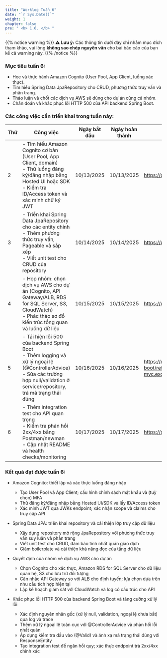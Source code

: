 ```yaml
---
title: "Worklog Tuần 6"
date: "`r Sys.Date()`"
weight: 1
chapter: false
pre: " <b> 1.6. </b> "
---
```

{{% notice warning %}}
⚠️ **Lưu ý:** Các thông tin dưới đây chỉ nhằm mục đích tham khảo, vui lòng **không sao chép nguyên văn** cho bài báo cáo của bạn kể cả warning này.
{{% /notice %}}


### Mục tiêu tuần 6:

* Học và thực hành Amazon Cognito (User Pool, App Client, luồng xác thực).
* Tìm hiểu Spring Data JpaRepository cho CRUD, phương thức truy vấn và phân trang.
* Thảo luận và chốt các dịch vụ AWS sẽ dùng cho dự án cùng cả nhóm.
* Chẩn đoán và khắc phục lỗi HTTP 500 của API backend Spring Boot.

### Các công việc cần triển khai trong tuần này:
| Thứ | Công việc                                                                                                                                                                                          | Ngày bắt đầu | Ngày hoàn thành | Nguồn tài liệu                                                                                                  |
| --- | -------------------------------------------------------------------------------------------------------------------------------------------------------------------------------------------------- | ------------ | --------------- | ----------------------------------------------------------------------------------------------------------------- |
| 2   | - Tìm hiểu Amazon Cognito cơ bản (User Pool, App Client, domain) <br> - Thử luồng đăng ký/đăng nhập bằng Hosted UI hoặc SDK <br> - Kiểm tra ID/Access token và xác minh chữ ký JWT             | 10/13/2025   | 10/13/2025      | https://docs.aws.amazon.com/cognito/                                                                              |
| 3   | - Triển khai Spring Data JpaRepository cho các entity chính <br> - Thêm phương thức truy vấn, Pageable và sắp xếp <br> - Viết unit test cho CRUD của repository                                | 10/14/2025   | 10/14/2025      | https://docs.spring.io/spring-data/jpa/reference/                                                                 |
| 4   | - Họp nhóm: chọn dịch vụ AWS cho dự án (Cognito, API Gateway/ALB, RDS for SQL Server, S3, CloudWatch) <br> - Phác thảo sơ đồ kiến trúc tổng quan và luồng dữ liệu                             | 10/15/2025   | 10/15/2025      | https://wa.aws.amazon.com/                                                                                         |
| 5   | - Tái hiện lỗi 500 của backend Spring Boot <br> - Thêm logging và xử lý ngoại lệ (@ControllerAdvice) <br> - Sửa các trường hợp null/validation ở service/repository, trả mã trạng thái đúng | 10/16/2025   | 10/16/2025      | https://docs.spring.io/spring-boot/reference/web/servlet.html#web.servlet.spring-mvc.exception-handling           |
| 6   | - Thêm integration test cho API quan trọng <br> - Kiểm tra phản hồi 2xx/4xx bằng Postman/newman <br> - Cập nhật README và health checks/monitoring                                            | 10/17/2025   | 10/17/2025      | https://spring.io/guides/gs/testing-web/                                                                          |


### Kết quả đạt được tuần 6:
* Amazon Cognito: thiết lập và xác thực luồng đăng nhập
  * Tạo User Pool và App Client; cấu hình chính sách mật khẩu và (tuỳ chọn) MFA
  * Thử đăng ký/đăng nhập bằng Hosted UI/SDK và lấy ID/Access token
  * Xác minh JWT qua JWKs endpoint; xác nhận scope và claims cho truy cập API

* Spring Data JPA: triển khai repository và cải thiện lớp truy cập dữ liệu
  * Xây dựng repository mở rộng JpaRepository với phương thức truy vấn suy luận và phân trang
  * Viết unit test cho CRUD, đảm bảo tính nhất quán giao dịch
  * Giảm boilerplate và cải thiện khả năng đọc của tầng dữ liệu

* Quyết định của nhóm về dịch vụ AWS cho dự án
  * Chọn Cognito cho xác thực, Amazon RDS for SQL Server cho dữ liệu quan hệ, S3 cho lưu trữ đối tượng
  * Cân nhắc API Gateway so với ALB cho định tuyến; lựa chọn dựa trên nhu cầu tích hợp hiện tại
  * Lập kế hoạch giám sát với CloudWatch và log có cấu trúc cho API

* Khắc phục lỗi HTTP 500 của backend Spring Boot và tăng cường xử lý lỗi
  * Xác định nguyên nhân gốc (xử lý null, validation, ngoại lệ chưa bắt) qua log và trace
  * Thêm xử lý ngoại lệ toàn cục với @ControllerAdvice và phản hồi lỗi nhất quán
  * Áp dụng kiểm tra đầu vào (@Valid) và ánh xạ mã trạng thái đúng với ResponseEntity
  * Tạo integration test để ngăn hồi quy; xác thực endpoint trả 2xx/4xx chính xác



